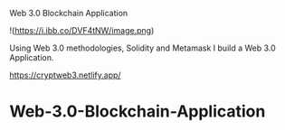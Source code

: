 Web 3.0 Blockchain Application

!(https://i.ibb.co/DVF4tNW/image.png)

Using Web 3.0 methodologies, Solidity and Metamask I build a Web 3.0 Application.

https://cryptweb3.netlify.app/
# Web-3.0-Blockchain-Application
